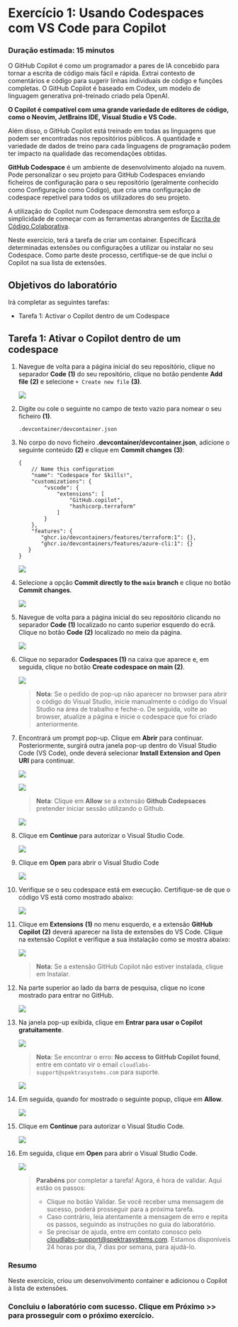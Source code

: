 # Exercício 1: Usando Codespaces com VS Code para Copilot

### Duração estimada: 15 minutos

O GitHub Copilot é como um programador a pares de IA concebido para tornar a escrita de código mais fácil e rápida. Extrai contexto de comentários e código para sugerir linhas individuais de código e funções completas. O GitHub Copilot é baseado em Codex, um modelo de linguagem generativa pré-treinado criado pela OpenAI.

**O Copilot é compatível com uma grande variedade de editores de código, como o Neovim, JetBrains IDE, Visual Studio e VS Code.**

Além disso, o GitHub Copilot está treinado em todas as linguagens que podem ser encontradas nos repositórios públicos. A quantidade e variedade de dados de treino para cada linguagens de programação podem ter impacto na qualidade das recomendações obtidas.

**GitHub Codespace** é um ambiente de desenvolvimento alojado na nuvem. Pode personalizar o seu projeto para GitHub Codespaces enviando ficheiros de configuração para o seu repositório (geralmente conhecido como Configuração como Código), que cria uma configuração de codespace repetível para todos os utilizadores do seu projeto.

A utilização do Copilot num Codespace demonstra sem esforço a simplicidade de começar com as ferramentas abrangentes de [Escrita de Código Colaborativa](https://github.com/features#features-collaboration).

Neste exercício, terá a tarefa de criar um container. Especificará determinadas extensões ou configurações a utilizar ou instalar no seu Codespace. Como parte deste processo, certifique-se de que inclui o Copilot na sua lista de extensões.

## Objetivos do laboratório

Irá completar as seguintes tarefas:

- Tarefa 1: Activar o Copilot dentro de um Codespace

## Tarefa 1: Ativar o Copilot dentro de um codespace

1. Navegue de volta para a página inicial do seu repositório, clique no separador **Code** **(1)** do seu repositório, clique no botão pendente **Add file** **(2)** e selecione `+ Create new file` **(3)**.

   ![](../../media/Exercise-01-v2-01.png)

1. Digite ou cole o seguinte no campo de texto vazio para nomear o seu ficheiro **(1)**.

    ```
    .devcontainer/devcontainer.json
    ```

1. No corpo do novo ficheiro **.devcontainer/devcontainer.json**, adicione o seguinte conteúdo **(2)** e clique em **Commit changes** **(3)**:

   ```
   {
       // Name this configuration
       "name": "Codespace for Skills!",
       "customizations": {
           "vscode": {
               "extensions": [
                   "GitHub.copilot",
                   "hashicorp.terraform"
               ]
           }
       },
       "features": {
          "ghcr.io/devcontainers/features/terraform:1": {},
          "ghcr.io/devcontainers/features/azure-cli:1": {}
      }
   }
   ```

   ![](../../media/c14.png)

1. Selecione a opção **Commit directly to the `main` branch** e clique no botão **Commit changes**.

   ![](../../media/commit-file.png)

1. Navegue de volta para a página inicial do seu repositório clicando no separador **Code** **(1)** localizado no canto superior esquerdo do ecrã. Clique no botão **Code** **(2)** localizado no meio da página.

   ![](../../media/code-code.png)

1. Clique no separador **Codespaces (1)** na caixa que aparece e, em seguida, clique no botão **Create codespace on main (2)**.

   ![](../../media/create-codespace.png)

   >**Nota**: Se o pedido de pop-up não aparecer no browser para abrir o código do Visual Studio, inicie manualmente o código do Visual Studio na área de trabalho e feche-o. De seguida, volte ao browser, atualize a página e inicie o codespace que foi criado anteriormente.

1. Encontrará um prompt pop-up. Clique em **Abrir** para continuar. Posteriormente, surgirá outra janela pop-up dentro do Visual Studio Code (VS Code), onde deverá selecionar **Install Extension and Open URI** para continuar.

   ![](../../media/p1.png)

   ![](../../media/p2.png)

   >**Nota**: Clique em **Allow** se a extensão **Github Codepsaces** pretender iniciar sessão utilizando o Github.

   ![](../../media/inn-2.png)

1. Clique em **Continue** para autorizar o Visual Studio Code.

   ![](../../media/c2.png)

1. Clique em **Open** para abrir o Visual Studio Code

   ![](../../media/c3.png)

1. Verifique se o seu codespace está em execução. Certifique-se de que o código VS está como mostrado abaixo:

    ![](../../media/loaded-repo.png)

1. Clique em **Extensions** **(1)** no menu esquerdo, e a extensão **GitHub Copilot** **(2)** deverá aparecer na lista de extensões do VS Code. Clique na extensão Copilot e verifique a sua instalação como se mostra abaixo:

    ![](../../media/verify-copilot.png)

    >**Nota**: Se a extensão GitHub Copilot não estiver instalada, clique em Instalar.

1. Na parte superior ao lado da barra de pesquisa, clique no ícone mostrado para entrar no GitHub.

   ![](../../media/signin-to-githubcopilot-0303.png)

1. Na janela pop-up exibida, clique em **Entrar para usar o Copilot gratuitamente**.

   ![](../../media/signin-to-githubcopilot2-0303.png)

   > **Nota**: Se encontrar o erro: **No access to GitHub Copilot found**, entre em contato vir o email `cloudlabs-support@spektrasystems.com` para suporte.

   ![](../../media/3.png)

1. Em seguida, quando for mostrado o seguinte popup, clique em **Allow**.

   ![](../../media/allow.png)

1. Clique em **Continue** para autorizar o Visual Studio Code.

   ![](../../media/c5.png)

1. Em seguida, clique em **Open** para abrir o Visual Studio Code.

   ![](../../media/c6.png)


   > **Parabéns** por completar a tarefa! Agora, é hora de validar. Aqui estão os passos:
   > - Clique no botão Validar. Se você receber uma mensagem de sucesso, poderá prosseguir para a próxima tarefa.
   > - Caso contrário, leia atentamente a mensagem de erro e repita os passos, seguindo as instruções no guia do laboratório.
   > - Se precisar de ajuda, entre em contato conosco pelo cloudlabs-support@spektrasystems.com. Estamos disponíveis 24 horas por dia, 7 dias por semana, para ajudá-lo.

   <validation step="2c3e393f-eade-43e1-a96a-f8ea659b3047" />

### Resumo

Neste exercício, criou um desenvolvimento container e adicionou o Copilot à lista de extensões.

### Concluiu o laboratório com sucesso. Clique em **Próximo >>** para prosseguir com o próximo exercício.
